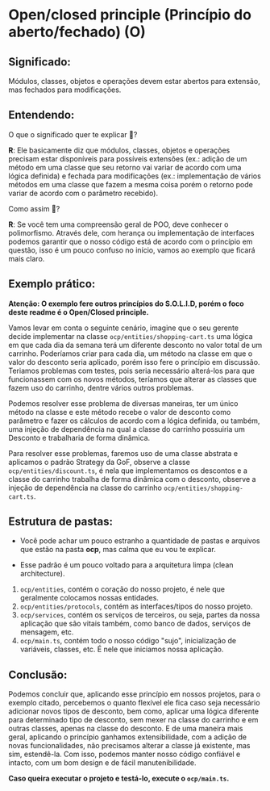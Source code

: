 # Open/closed principle (Princípio do aberto/fechado) (O)

## Significado:
Módulos, classes, objetos e operações devem estar abertos para extensão, mas fechados para modificações.

## Entendendo:
O que o significado quer te explicar 🤔?

**R**: Ele basicamente diz que módulos, classes, objetos e operações precisam estar disponíveis para possíveis extensões (ex.: adição de um método em uma classe que seu retorno vai variar de acordo com uma lógica definida) e fechada para modificações (ex.: implementação de vários métodos em uma classe que fazem a mesma coisa porém o retorno pode variar de acordo com o parâmetro recebido).

Como assim 🤯?

**R**: Se você tem uma compreensão geral de POO, deve conhecer o polimorfismo. Através dele, com herança ou implementação de interfaces podemos garantir que o nosso código está de acordo com o princípio em questão, isso é um pouco confuso no início, vamos ao exemplo que ficará mais claro.


## Exemplo prático:
**Atenção: O exemplo fere outros princípios do S.O.L.I.D, porém o foco deste readme é o Open/Closed principle.**

Vamos levar em conta o seguinte cenário, imagine que o seu gerente decide implementar na classe `ocp/entities/shopping-cart.ts` uma lógica em que cada dia da semana terá um diferente desconto no valor total de um carrinho. Poderíamos criar para cada dia, um método na classe em que o valor do desconto seria aplicado, porém isso fere o princípio em discussão. Teriamos problemas com testes, pois seria necessário alterá-los para que funcionassem com os novos métodos, teríamos que alterar as classes que fazem uso do carrinho, dentre vários outros problemas.

Podemos resolver esse problema de diversas maneiras, ter um único método na classe e este método recebe o valor de desconto como parâmetro e fazer os cálculos de acordo com a lógica definida, ou também, uma injeção de dependência na qual a classe do carrinho possuiria um Desconto e trabalharia de forma dinâmica.

Para resolver esse problemas, faremos uso de uma classe abstrata e aplicamos o padrão Strategy da GoF, observe a classe `ocp/entities/discount.ts`, é nela que implementamos os descontos e a classe do carrinho trabalha de forma dinâmica com o desconto, observe a injeção de dependência na classe do carrinho `ocp/entities/shopping-cart.ts`.


## Estrutura de pastas:

- Você pode achar um pouco estranho a quantidade de pastas e arquivos que estão na pasta **ocp**, mas calma que eu vou te explicar.

- Esse padrão é um pouco voltado para a arquitetura limpa (clean architecture).

1. `ocp/entities`, contém o coração do nosso projeto, é nele que geralmente colocamos nossas entidades.
2. `ocp/entities/protocols`, contém as interfaces/tipos do nosso projeto.
3. `ocp/services`, contém os serviços de terceiros, ou seja, partes da nossa aplicação que são vitais também, como banco de dados, serviços de mensagem, etc.
4. `ocp/main.ts`, contém todo o nosso código "sujo", inicialização de variáveis, classes, etc. É nele que iniciamos nossa aplicação.


## Conclusão:
Podemos concluir que, aplicando esse princípio em nossos projetos, para o exemplo citado, percebemos o quanto flexível ele fica caso seja necessário adicionar novos tipos de desconto, bem como, aplicar uma lógica diferente para determinado tipo de desconto, sem mexer na classe do carrinho e em outras classes, apenas na classe do desconto. E de uma maneira mais geral, aplicando o princípio ganhamos extensibilidade, com a adição de novas funcionalidades, não precisamos alterar a classe já existente, mas sim, estendê-la. Com isso, podemos manter nosso código confiável e intacto, com um bom design e de fácil manutenibilidade.

**Caso queira executar o projeto e testá-lo, execute o `ocp/main.ts`.**
